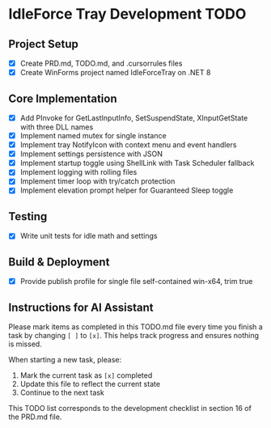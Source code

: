 # IdleForce Tray Development TODO

## Project Setup
- [x] Create PRD.md, TODO.md, and .cursorrules files
- [x] Create WinForms project named IdleForceTray on .NET 8

## Core Implementation
- [x] Add PInvoke for GetLastInputInfo, SetSuspendState, XInputGetState with three DLL names
- [x] Implement named mutex for single instance
- [x] Implement tray NotifyIcon with context menu and event handlers
- [x] Implement settings persistence with JSON
- [x] Implement startup toggle using ShellLink with Task Scheduler fallback
- [x] Implement logging with rolling files
- [x] Implement timer loop with try/catch protection
- [x] Implement elevation prompt helper for Guaranteed Sleep toggle

## Testing
- [x] Write unit tests for idle math and settings

## Build & Deployment
- [x] Provide publish profile for single file self-contained win-x64, trim true

## Instructions for AI Assistant
Please mark items as completed in this TODO.md file every time you finish a task by changing `[ ]` to `[x]`. This helps track progress and ensures nothing is missed.

When starting a new task, please:
1. Mark the current task as `[x]` completed
2. Update this file to reflect the current state
3. Continue to the next task

This TODO list corresponds to the development checklist in section 16 of the PRD.md file.
